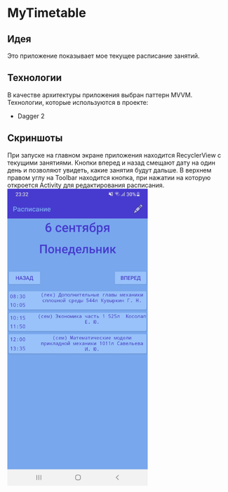# MyTimetable

## Идея
Это приложение показывает мое текущее расписание занятий.

## Технологии
В качестве архитектуры приложения выбран паттерн MVVM. Технологии, которые используются в проекте:
* Dagger 2

## Скриншоты
При запуске на главном экране приложения находится RecyclerView с текущими занятиями. Кнопки вперед и назад смещают дату на один день и позволяют увидеть, какие занятия будут дальше. В верхнем правом углу на Toolbar находится кнопка, при нажатии на которую откроется Activity для редактирования расписания.
<img src="https://github.com/avelycure/avelycure/blob/master/assets/timetable/Timetable.jpg" width="320" />
